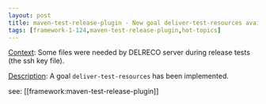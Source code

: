 ```yaml
---
layout: post
title: maven-test-release-plugin - New goal deliver-test-resources available
tags: [framework-1-124,maven-test-release-plugin,hot-topics]
---
```

<u>Context</u>:
Some files were needed by DELRECO server during release tests (the ssh key file).

<u>Description</u>:
A goal ```deliver-test-resources``` has been implemented.

see: [[framework:maven-test-release-plugin]]
